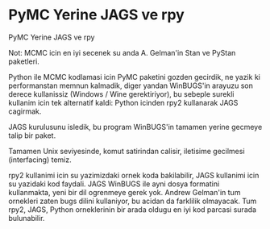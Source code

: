 # PyMC Yerine JAGS ve rpy


PyMC Yerine JAGS ve rpy




Not: MCMC icin en iyi secenek su anda A. Gelman'in Stan ve PyStan paketleri. 

Python ile MCMC kodlamasi icin PyMC paketini gozden gecirdik, ne yazik ki performanstan memnun kalmadik, diger yandan WinBUGS'in arayuzu son derece kullanissiz (Windows / Wine gerektiriyor), bu sebeple surekli kullanim icin tek alternatif kaldi: Python icinden rpy2 kullanarak JAGS cagirmak.

JAGS kurulusunu isledik, bu program WinBUGS'in tamamen yerine gecmeye talip bir paket.

Tamamen Unix seviyesinde, komut satirindan calisir, iletisime gecilmesi (interfacing) temiz.

rpy2 kullanimi icin su yazimizdaki ornek koda bakilabilir, JAGS kullanimi icin su yazidaki kod faydali. JAGS WinBUGS ile ayni dosya formatini kullanmakta, yeni bir dil ogrenmeye gerek yok. Andrew Gelman'in tum ornekleri zaten bugs dilini kullaniyor, bu acidan da farklilik olmayacak. Tum rpy2, JAGS, Python orneklerinin bir arada oldugu en iyi kod parcasi surada bulunabilir.




